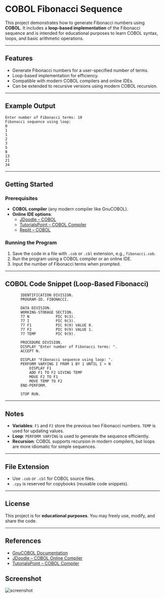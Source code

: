 # COBOL Fibonacci Sequence

This project demonstrates how to generate Fibonacci numbers using **COBOL**. It includes a **loop-based implementation** of the Fibonacci sequence and is intended for educational purposes to learn COBOL syntax, loops, and basic arithmetic operations.

---

## Features

- Generate Fibonacci numbers for a user-specified number of terms.
- Loop-based implementation for efficiency.
- Compatible with modern COBOL compilers and online IDEs.
- Can be extended to recursive versions using modern COBOL recursion.

---

## Example Output

```
Enter number of Fibonacci terms: 10
Fibonacci sequence using loop:
0
1
1
2
3
5
8
13
21
34
```

---

## Getting Started

### Prerequisites

- **COBOL compiler** (any modern compiler like GnuCOBOL).  
- **Online IDE options**:
  - [JDoodle – COBOL](https://www.jdoodle.com/execute-cobol-online/)
  - [TutorialsPoint – COBOL Compiler](https://www.tutorialspoint.com/compile_cobol_online.php)
  - [Replit – COBOL](https://replit.com/languages/cobol)

### Running the Program

1. Save the code in a file with `.cob` or `.cbl` extension, e.g., `fibonacci.cob`.
2. Run the program using a COBOL compiler or an online IDE.
3. Input the number of Fibonacci terms when prompted.

---

## COBOL Code Snippet (Loop-Based Fibonacci)

```cobol
       IDENTIFICATION DIVISION.
       PROGRAM-ID. FIBONACCI.

       DATA DIVISION.
       WORKING-STORAGE SECTION.
       77 N            PIC 9(3).
       77 I            PIC 9(3).
       77 F1           PIC 9(9) VALUE 0.
       77 F2           PIC 9(9) VALUE 1.
       77 TEMP         PIC 9(9).

       PROCEDURE DIVISION.
       DISPLAY "Enter number of Fibonacci terms: ".
       ACCEPT N.

       DISPLAY "Fibonacci sequence using loop: ".
       PERFORM VARYING I FROM 1 BY 1 UNTIL I > N
           DISPLAY F1
           ADD F1 TO F2 GIVING TEMP
           MOVE F2 TO F1
           MOVE TEMP TO F2
       END-PERFORM.

       STOP RUN.
```

---

## Notes

- **Variables**: `F1` and `F2` store the previous two Fibonacci numbers. `TEMP` is used for updating values.  
- **Loop**: `PERFORM VARYING` is used to generate the sequence efficiently.  
- **Recursion**: COBOL supports recursion in modern compilers, but loops are more idiomatic for simple sequences.

---

## File Extension

- Use `.cob` or `.cbl` for COBOL source files.  
- `.cpy` is reserved for copybooks (reusable code snippets).

---

## License

This project is for **educational purposes**. You may freely use, modify, and share the code.

---

## References

- [GnuCOBOL Documentation](https://open-cobol.sourceforge.io/)
- [JDoodle – COBOL Online Compiler](https://www.jdoodle.com/execute-cobol-online/)
- [TutorialsPoint – COBOL Compiler](https://www.tutorialspoint.com/compile_cobol_online.php)

## Screenshot

![screenshot](Screenshot.jpg)
